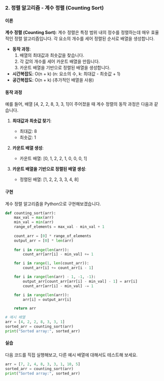 ### 2. 정렬 알고리즘 - 계수 정렬 (Counting Sort)

#### 이론
**계수 정렬 (Counting Sort)**: 계수 정렬은 특정 범위 내의 정수를 정렬하는데 매우 효율적인 정렬 알고리즘입니다. 각 요소의 개수를 세어 정렬된 순서로 배열을 생성합니다.
- **동작 과정**:
  1. 배열의 최대값과 최솟값을 찾습니다.
  2. 각 값의 개수를 세어 카운트 배열을 만듭니다.
  3. 카운트 배열을 기반으로 정렬된 배열을 생성합니다.
- **시간복잡도**: O(n + k) (n: 요소의 수, k: 최대값 - 최솟값 + 1)
- **공간복잡도**: O(n + k) (추가적인 배열을 사용)

#### 동작 과정
예를 들어, 배열 [4, 2, 2, 8, 3, 3, 1]이 주어졌을 때 계수 정렬의 동작 과정은 다음과 같습니다.

1. **최대값과 최솟값 찾기**:
   - 최대값: 8
   - 최솟값: 1

2. **카운트 배열 생성**:
   - 카운트 배열: [0, 1, 2, 2, 1, 0, 0, 0, 1]

3. **카운트 배열을 기반으로 정렬된 배열 생성**:
   - 정렬된 배열: [1, 2, 2, 3, 3, 4, 8]

#### 구현
계수 정렬 알고리즘을 Python으로 구현해보겠습니다.

```python
def counting_sort(arr):
    max_val = max(arr)
    min_val = min(arr)
    range_of_elements = max_val - min_val + 1
    
    count_arr = [0] * range_of_elements
    output_arr = [0] * len(arr)
    
    for i in range(len(arr)):
        count_arr[arr[i] - min_val] += 1

    for i in range(1, len(count_arr)):
        count_arr[i] += count_arr[i - 1]

    for i in range(len(arr) - 1, -1, -1):
        output_arr[count_arr[arr[i] - min_val] - 1] = arr[i]
        count_arr[arr[i] - min_val] -= 1

    for i in range(len(arr)):
        arr[i] = output_arr[i]

    return arr

# 예시 배열
arr = [4, 2, 2, 8, 3, 3, 1]
sorted_arr = counting_sort(arr)
print("Sorted array:", sorted_arr)
```

#### 실습
다음 코드를 직접 실행해보고, 다른 예시 배열에 대해서도 테스트해 보세요.

```python
arr = [7, 2, 4, 8, 3, 3, 1, 10, 5]
sorted_arr = counting_sort(arr)
print("Sorted array:", sorted_arr)
```

